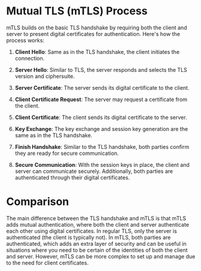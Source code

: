 # Mutual TLS (mTLS) Process

mTLS builds on the basic TLS handshake by requiring both the client and server to present digital certificates for authentication. Here's how the process works:

1. **Client Hello**: Same as in the TLS handshake, the client initiates the connection.

2. **Server Hello**: Similar to TLS, the server responds and selects the TLS version and ciphersuite.

3. **Server Certificate**: The server sends its digital certificate to the client.

4. **Client Certificate Request**: The server may request a certificate from the client.

5. **Client Certificate**: The client sends its digital certificate to the server.

6. **Key Exchange**: The key exchange and session key generation are the same as in the TLS handshake.

7. **Finish Handshake**: Similar to the TLS handshake, both parties confirm they are ready for secure communication.

8. **Secure Communication**: With the session keys in place, the client and server can communicate securely. Additionally, both parties are authenticated through their digital certificates.


# Comparison

The main difference between the TLS handshake and mTLS is that mTLS adds mutual authentication, where both the client and server authenticate each other using digital certificates. In regular TLS, only the server is authenticated (the client is typically not). In mTLS, both parties are authenticated, which adds an extra layer of security and can be useful in situations where you need to be certain of the identities of both the client and server. However, mTLS can be more complex to set up and manage due to the need for client certificates.
